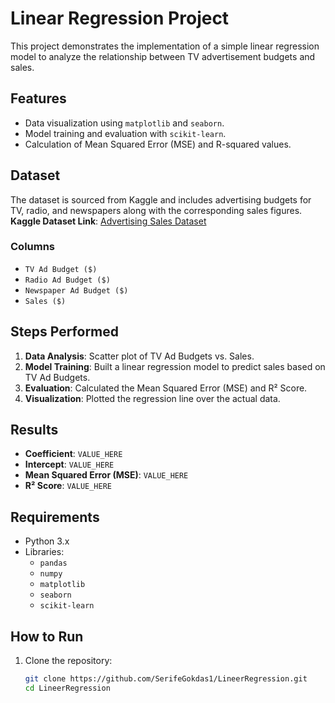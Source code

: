 # Linear Regression Project

This project demonstrates the implementation of a simple linear regression model to analyze the relationship between TV advertisement budgets and sales.

## Features
- Data visualization using `matplotlib` and `seaborn`.
- Model training and evaluation with `scikit-learn`.
- Calculation of Mean Squared Error (MSE) and R-squared values.

## Dataset
The dataset is sourced from Kaggle and includes advertising budgets for TV, radio, and newspapers along with the corresponding sales figures.
**Kaggle Dataset Link**: [Advertising Sales Dataset](https://www.kaggle.com/datasets/yasserh/advertising-sales-dataset/data)

### Columns
- `TV Ad Budget ($)`
- `Radio Ad Budget ($)`
- `Newspaper Ad Budget ($)`
- `Sales ($)`

## Steps Performed
1. **Data Analysis**: Scatter plot of TV Ad Budgets vs. Sales.
2. **Model Training**: Built a linear regression model to predict sales based on TV Ad Budgets.
3. **Evaluation**: Calculated the Mean Squared Error (MSE) and R² Score.
4. **Visualization**: Plotted the regression line over the actual data.

## Results
- **Coefficient**: `VALUE_HERE`
- **Intercept**: `VALUE_HERE`
- **Mean Squared Error (MSE)**: `VALUE_HERE`
- **R² Score**: `VALUE_HERE`

## Requirements
- Python 3.x
- Libraries:
  - `pandas`
  - `numpy`
  - `matplotlib`
  - `seaborn`
  - `scikit-learn`

## How to Run
1. Clone the repository:
   ```bash
   git clone https://github.com/SerifeGokdas1/LineerRegression.git
   cd LineerRegression
